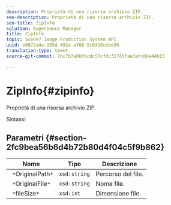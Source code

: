 ```yaml
---
description: Proprietà di una risorsa archivio ZIP.
seo-description: Proprietà di una risorsa archivio ZIP.
seo-title: ZipInfo
solution: Experience Manager
title: ZipInfo
topic: Scene7 Image Production System API
uuid: e0072a4a-195d-492e-a788-5c0318ccbe99
translation-type: tm+mt
source-git-commit: 7bc7b3a86fbcdc57cfdc31745fae3afc06e44b15

---
```



# ZipInfo{#zipinfo}

Proprietà di una risorsa archivio ZIP.

Sintassi

## Parametri {#section-2fc9bea56b6d4b72b80d4f04c5f9b862}

| Nome | Tipo | Descrizione |
|---|---|---|
| ` *`OriginalPath`*` | `xsd:string` | Percorso del file. |
| ` *`OriginalFile`*` | `xsd:string` | Nome file. |
| ` *`fileSize`*` | `xsd:int` | Dimensione file. |

